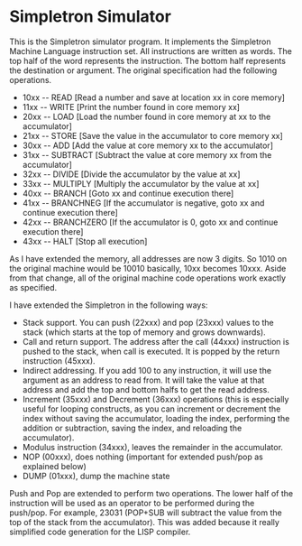 # Simpletron Simulator

This is the Simpletron simulator program. It implements the Simpletron Machine Language instruction set.
All instructions are written as words. The top half of the word represents the instruction. The bottom
half represents the destination or argument.  The original specification had the following operations.

* 10xx -- READ [Read a number and save at location xx in core memory]
* 11xx -- WRITE [Print the number found in core memory xx]
* 20xx -- LOAD [Load the number found in core memory at xx to the accumulator]
* 21xx -- STORE [Save the value in the accumulator to core memory xx]
* 30xx -- ADD [Add the value at core memory xx to the accumulator]
* 31xx -- SUBTRACT [Subtract the value at core memory xx from the accumulator]
* 32xx -- DIVIDE [Divide the accumulator by the value at xx]
* 33xx -- MULTIPLY [Multiply the accumulator by the value at xx]
* 40xx -- BRANCH [Goto xx and continue execution there]
* 41xx -- BRANCHNEG [If the accumulator is negative, goto xx and continue execution there]
* 42xx -- BRANCHZERO [If the accumulator is 0, goto xx and continue execution there]
* 43xx -- HALT [Stop all execution]

As I have extended the memory, all addresses are now 3 digits.  So 1010 on the original machine
would be 10010 basically, 10xx becomes 10xxx. Aside from that change, all of the original machine
code operations work exactly as specified.

I have extended the Simpletron in the following ways:
* Stack support. You can push (22xxx) and pop (23xxx) values to the stack (which starts at the top of
memory and grows downwards).
* Call and return support. The address after the call (44xxx) instruction is pushed to the stack, when call is
executed. It is popped by the return instruction (45xxx).
* Indirect addressing. If you add 100 to any instruction, it will use the argument as an address to read from.
It will take the value at that address and add the top and bottom halfs to get the read address.
* Increment (35xxx) and Decrement (36xxx) operations (this is especially useful for looping constructs, as you can increment
or decrement the index without saving the accumulator, loading the index, performing the addition or subtraction,
saving the index, and reloading the accumulator).
* Modulus instruction (34xxx), leaves the remainder in the accumulator.
* NOP (00xxx), does nothing (important for extended push/pop as explained below)
* DUMP (01xxx), dump the machine state

Push and Pop are extended to perform two operations.  The lower half of the instruction will be used as an
operator to be performed during the push/pop.  For example, 23031 (POP+SUB will subtract the value from the
top of the stack from the accumulator). This was added because it really simplified code generation for the
LISP compiler.
